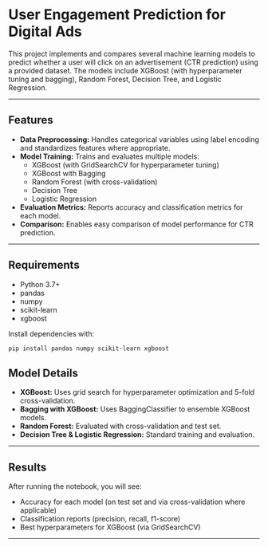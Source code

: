 # User Engagement Prediction for Digital Ads 

This project implements and compares several machine learning models to predict whether a user will click on an advertisement (CTR prediction) using a provided dataset. The models include XGBoost (with hyperparameter tuning and bagging), Random Forest, Decision Tree, and Logistic Regression.

---

## Features

- **Data Preprocessing:** Handles categorical variables using label encoding and standardizes features where appropriate.
- **Model Training:** Trains and evaluates multiple models:
  - XGBoost (with GridSearchCV for hyperparameter tuning)
  - XGBoost with Bagging
  - Random Forest (with cross-validation)
  - Decision Tree
  - Logistic Regression
- **Evaluation Metrics:** Reports accuracy and classification metrics for each model.
- **Comparison:** Enables easy comparison of model performance for CTR prediction.

---

## Requirements

- Python 3.7+
- pandas
- numpy
- scikit-learn
- xgboost

Install dependencies with:

```sh
pip install pandas numpy scikit-learn xgboost
```

## Model Details

- **XGBoost:** Uses grid search for hyperparameter optimization and 5-fold cross-validation.
- **Bagging with XGBoost:** Uses BaggingClassifier to ensemble XGBoost models.
- **Random Forest:** Evaluated with cross-validation and test set.
- **Decision Tree & Logistic Regression:** Standard training and evaluation.

---

## Results

After running the notebook, you will see:
- Accuracy for each model (on test set and via cross-validation where applicable)
- Classification reports (precision, recall, f1-score)
- Best hyperparameters for XGBoost (via GridSearchCV)

---

